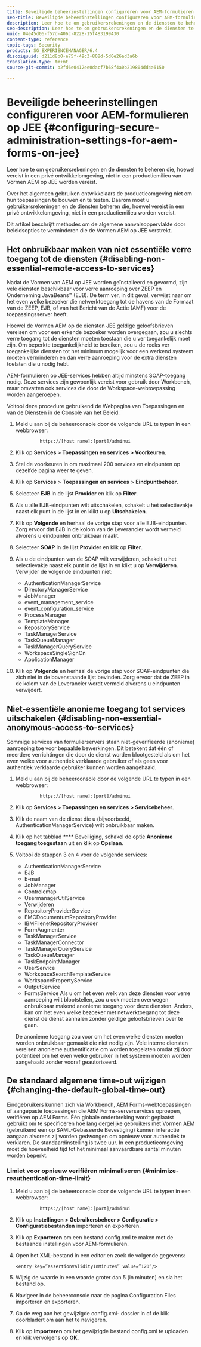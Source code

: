 ```yaml
---
title: Beveiligde beheerinstellingen configureren voor AEM-formulieren op JEE
seo-title: Beveiligde beheerinstellingen configureren voor AEM-formulieren op JEE
description: Leer hoe te om gebruikersrekeningen en de diensten te beheren die, hoewel vereist in een privé ontwikkelomgeving, niet in een productiemilieu van Vormen AEM op JEE worden vereist.
seo-description: Leer hoe te om gebruikersrekeningen en de diensten te beheren die, hoewel vereist in een privé ontwikkelomgeving, niet in een productiemilieu van Vormen AEM op JEE worden vereist.
uuid: 04e45d06-f57d-406c-8228-15f483199430
content-type: reference
topic-tags: Security
products: SG_EXPERIENCEMANAGER/6.4
discoiquuid: d211d8b0-e75f-49c3-808d-5d0e26ad3a6b
translation-type: tm+mt
source-git-commit: b2fd6e0412ee0dacf7b68f4a0b219804dd4a6150

---
```



# Beveiligde beheerinstellingen configureren voor AEM-formulieren op JEE {#configuring-secure-administration-settings-for-aem-forms-on-jee}

Leer hoe te om gebruikersrekeningen en de diensten te beheren die, hoewel vereist in een privé ontwikkelomgeving, niet in een productiemilieu van Vormen AEM op JEE worden vereist.

Over het algemeen gebruiken ontwikkelaars de productieomgeving niet om hun toepassingen te bouwen en te testen. Daarom moet u gebruikersrekeningen en de diensten beheren die, hoewel vereist in een privé ontwikkelomgeving, niet in een productiemilieu worden vereist.

Dit artikel beschrijft methodes om de algemene aanvalsoppervlakte door beleidsopties te verminderen die de Vormen AEM op JEE verstrekt.

## Het onbruikbaar maken van niet essentiële verre toegang tot de diensten {#disabling-non-essential-remote-access-to-services}

Nadat de Vormen van AEM op JEE worden geïnstalleerd en gevormd, zijn vele diensten beschikbaar voor verre aanroeping over ZEEP en Onderneming JavaBeans™ (EJB). De term ver, in dit geval, verwijst naar om het even welke bezoeker die netwerktoegang tot de havens van de Formaat van de ZEEP, EJB, of van het Bericht van de Actie (AMF) voor de toepassingsserver heeft.

Hoewel de Vormen AEM op de diensten JEE geldige geloofsbrieven vereisen om voor een erkende bezoeker worden overgegaan, zou u slechts verre toegang tot de diensten moeten toestaan die u ver toegankelijk moet zijn. Om beperkte toegankelijkheid te bereiken, zou u de reeks ver toegankelijke diensten tot het minimum mogelijk voor een werkend systeem moeten verminderen en dan verre aanroeping voor de extra diensten toelaten die u nodig hebt.

AEM-formulieren op JEE-services hebben altijd minstens SOAP-toegang nodig. Deze services zijn gewoonlijk vereist voor gebruik door Workbench, maar omvatten ook services die door de Workspace-webtoepassing worden aangeroepen.

Voltooi deze procedure gebruikend de Webpagina van Toepassingen en van de Diensten in de Console van het Beleid:

1. Meld u aan bij de beheerconsole door de volgende URL te typen in een webbrowser:

   ```as3
            https://[host name]:[port]/adminui
   ```

1. Klik op **Services > Toepassingen en services > Voorkeuren**.
1. Stel de voorkeuren in om maximaal 200 services en eindpunten op dezelfde pagina weer te geven.
1. Klik op **Services** > **Toepassingen en services** > **Eindpuntbeheer**.
1. Selecteer **EJB** in de lijst **Provider** en klik op **Filter**.
1. Als u alle EJB-eindpunten wilt uitschakelen, schakelt u het selectievakje naast elk punt in de lijst in en klikt u op **Uitschakelen**.
1. Klik op **Volgende** en herhaal de vorige stap voor alle EJB-eindpunten. Zorg ervoor dat EJB in de kolom van de Leverancier wordt vermeld alvorens u eindpunten onbruikbaar maakt.
1. Selecteer **SOAP** in de lijst **Provider** en klik op **Filter**.
1. Als u de eindpunten van de SOAP wilt verwijderen, schakelt u het selectievakje naast elk punt in de lijst in en klikt u op **Verwijderen**. Verwijder de volgende eindpunten niet:

   * AuthenticationManagerService
   * DirectoryManagerService
   * JobManager
   * event_management_service
   * event_configuration_service
   * ProcessManager
   * TemplateManager
   * RepositoryService
   * TaskManagerService
   * TaskQueueManager
   * TaskManagerQueryService
   * WorkspaceSingleSignOn
   * ApplicationManager

1. Klik op **Volgende** en herhaal de vorige stap voor SOAP-eindpunten die zich niet in de bovenstaande lijst bevinden. Zorg ervoor dat de ZEEP in de kolom van de Leverancier wordt vermeld alvorens u eindpunten verwijdert.

## Niet-essentiële anonieme toegang tot services uitschakelen {#disabling-non-essential-anonymous-access-to-services}

Sommige services van formulierservers staan niet-geverifieerde (anonieme) aanroeping toe voor bepaalde bewerkingen. Dit betekent dat één of meerdere verrichtingen die door de dienst worden blootgesteld als om het even welke voor authentiek verklaarde gebruiker of als geen voor authentiek verklaarde gebruiker kunnen worden aangehaald.

1. Meld u aan bij de beheerconsole door de volgende URL te typen in een webbrowser:

   ```as3
            https://[host name]:[port]/adminui
   ```

1. Klik op **Services > Toepassingen en services > Servicebeheer**.
1. Klik de naam van de dienst die u (bijvoorbeeld, AuthenticationManagerService) wilt onbruikbaar maken.
1. Klik op het tabblad **** Beveiliging, schakel de optie **Anonieme toegang toegestaan** uit en klik op **Opslaan**.
1. Voltooi de stappen 3 en 4 voor de volgende services:

   * AuthenticationManagerService
   * EJB
   * E-mail
   * JobManager
   * Controlemap
   * UsermanagerUtilService
   * Verwijderen
   * RepositoryProviderService
   * EMCDocumentumRepositoryProvider
   * IBMFilenetRepositoryProvider
   * FormAugmenter
   * TaskManagerService
   * TaskManagerConnector
   * TaskManagerQueryService
   * TaskQueueManager
   * TaskEndpointManager
   * UserService
   * WorkspaceSearchTemplateService
   * WorkspacePropertyService
   * OutputService
   * FormsService
   Als u om het even welk van deze diensten voor verre aanroeping wilt blootstellen, zou u ook moeten overwegen onbruikbaar makend anonieme toegang voor deze diensten. Anders, kan om het even welke bezoeker met netwerktoegang tot deze dienst de dienst aanhalen zonder geldige geloofsbrieven over te gaan.

   De anonieme toegang zou voor om het even welke diensten moeten worden onbruikbaar gemaakt die niet nodig zijn. Vele interne diensten vereisen anonieme authentificatie om worden toegelaten omdat zij door potentieel om het even welke gebruiker in het systeem moeten worden aangehaald zonder vooraf geautoriseerd.

## De standaard algemene time-out wijzigen {#changing-the-default-global-time-out}

Eindgebruikers kunnen zich via Workbench, AEM Forms-webtoepassingen of aangepaste toepassingen die AEM Forms-serverservices oproepen, verifiëren op AEM Forms. Één globale onderbreking wordt geplaatst gebruikt om te specificeren hoe lang dergelijke gebruikers met Vormen AEM (gebruikend een op SAML-Gebaseerde Bevestiging) kunnen interactie aangaan alvorens zij worden gedwongen om opnieuw voor authentiek te verklaren. De standaardinstelling is twee uur. In een productieomgeving moet de hoeveelheid tijd tot het minimaal aanvaardbare aantal minuten worden beperkt.

### Limiet voor opnieuw verifiëren minimaliseren {#minimize-reauthentication-time-limit}

1. Meld u aan bij de beheerconsole door de volgende URL te typen in een webbrowser:

   ```as3
            https://[host name]:[port]/adminui
   ```

1. Klik op **Instellingen > Gebruikersbeheer > Configuratie > Configuratiebestanden** importeren en exporteren.
1. Klik op **Exporteren** om een bestand config.xml te maken met de bestaande instellingen voor AEM-formulieren.
1. Open het XML-bestand in een editor en zoek de volgende gegevens:

   `<entry key=”assertionValidityInMinutes” value=”120”/>`

1. Wijzig de waarde in een waarde groter dan 5 (in minuten) en sla het bestand op.
1. Navigeer in de beheerconsole naar de pagina Configuration Files importeren en exporteren.
1. Ga de weg aan het gewijzigde config.xml- dossier in of de klik doorbladert om aan het te navigeren.
1. Klik op **Importeren** om het gewijzigde bestand config.xml te uploaden en klik vervolgens op **OK**.

